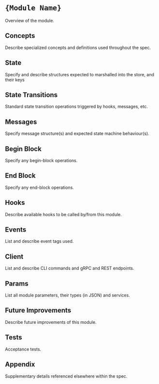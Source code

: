 # `{Module Name}`

Overview of the module.

## Concepts

Describe specialized concepts and definitions used throughout the spec.

## State

Specify and describe structures expected to marshalled into the store, and their keys

## State Transitions

Standard state transition operations triggered by hooks, messages, etc.

## Messages

Specify message structure(s) and expected state machine behaviour(s).

## Begin Block

Specify any begin-block operations.

## End Block

Specify any end-block operations.

## Hooks

Describe available hooks to be called by/from this module.

## Events

List and describe event tags used.

## Client

List and describe CLI commands and gRPC and REST endpoints.

## Params

List all module parameters, their types (in JSON) and services.

## Future Improvements

Describe future improvements of this module.

## Tests

Acceptance tests.

## Appendix

Supplementary details referenced elsewhere within the spec.